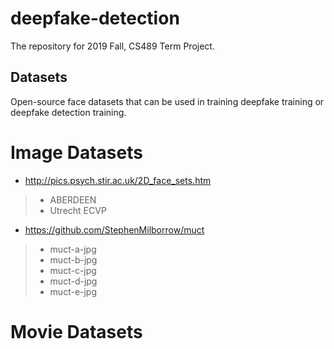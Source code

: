 # deepfake-detection
The repository for 2019 Fall, CS489 Term Project.

## Datasets
Open-source face datasets that can be used in training deepfake training or deepfake detection training.

# Image Datasets
- http://pics.psych.stir.ac.uk/2D_face_sets.htm
> - ABERDEEN
> - Utrecht ECVP

- https://github.com/StephenMilborrow/muct
> - muct-a-jpg
> - muct-b-jpg
> - muct-c-jpg
> - muct-d-jpg
> - muct-e-jpg

# Movie Datasets
